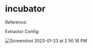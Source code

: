 # incubator


Reference:

Extractor Config:


![Screenshot 2023-01-23 at 2 50 16 PM](https://user-images.githubusercontent.com/9805877/214004316-9fe12bd9-8039-419a-80a6-be3b0af39ddb.png)
